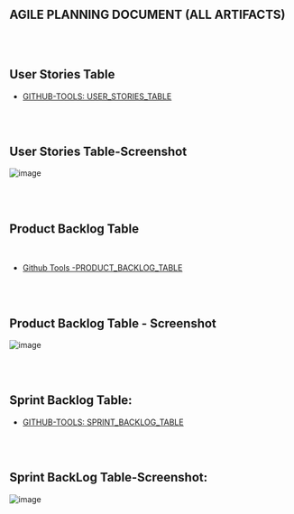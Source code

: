 ## AGILE PLANNING DOCUMENT (ALL ARTIFACTS)

<br>
<br>

## User Stories Table
- [GITHUB-TOOLS: USER_STORIES_TABLE](https://github.com/users/Wareezy/projects/9)
<br>
<br>

## User Stories Table-Screenshot
![image](https://github.com/user-attachments/assets/07fd4ac5-589a-463e-bee4-df571169344a)

<br>
<br>

## Product Backlog Table
<br>

- [Github Tools -PRODUCT_BACKLOG_TABLE](https://github.com/users/Wareezy/projects/9/views/1)
<br>
<br>

## Product Backlog Table - Screenshot

![image](https://github.com/user-attachments/assets/7a45eebd-ce8e-4bfe-b28d-7181ae556abf)

<br>
<br>

## Sprint Backlog Table:

- [GITHUB-TOOLS: SPRINT_BACKLOG_TABLE](https://github.com/users/Wareezy/projects/10)
<br>
<br>

## Sprint BackLog Table-Screenshot:

![image](https://github.com/user-attachments/assets/f2d99c41-a915-419e-bfd6-01cce098a4f6)

